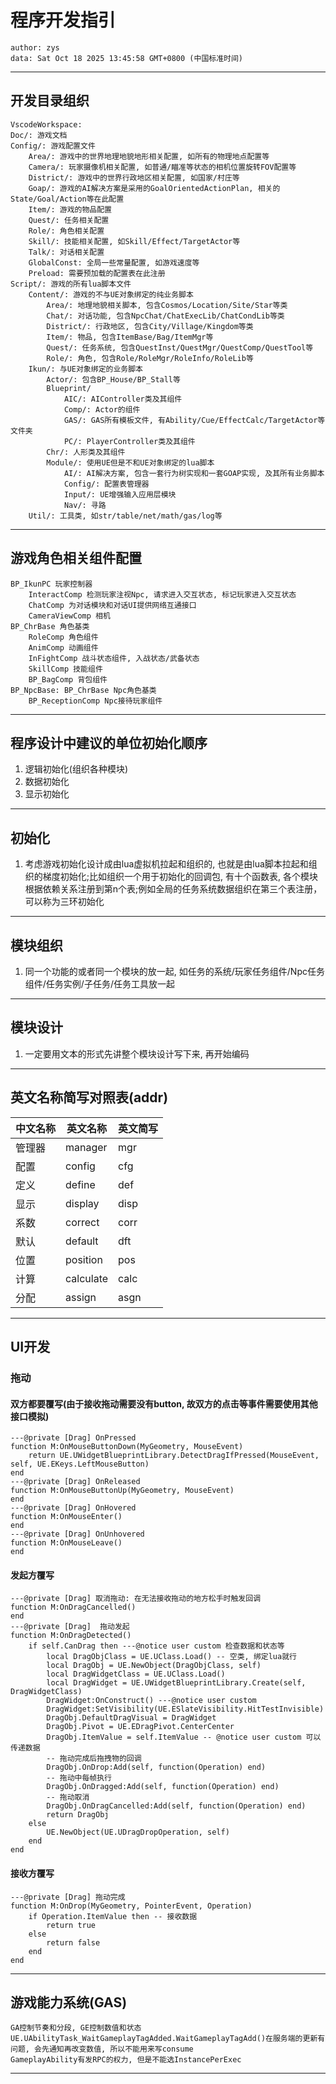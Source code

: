 
# 程序开发指引
```
author: zys
data: Sat Oct 18 2025 13:45:58 GMT+0800 (中国标准时间)
```
---
## 开发目录组织
```
VscodeWorkspace:
Doc/: 游戏文档
Config/: 游戏配置文件
    Area/: 游戏中的世界地理地貌地形相关配置, 如所有的物理地点配置等
    Camera/: 玩家摄像机相关配置, 如普通/瞄准等状态的相机位置旋转FOV配置等
    District/: 游戏中的世界行政地区相关配置, 如国家/村庄等
    Goap/: 游戏的AI解决方案是采用的GoalOrientedActionPlan, 相关的State/Goal/Action等在此配置
    Item/: 游戏的物品配置
    Quest/: 任务相关配置
    Role/: 角色相关配置
    Skill/: 技能相关配置, 如Skill/Effect/TargetActor等
    Talk/: 对话相关配置
    GlobalConst: 全局一些常量配置, 如游戏速度等
    Preload: 需要预加载的配置表在此注册
Script/: 游戏的所有lua脚本文件
    Content/: 游戏的不与UE对象绑定的纯业务脚本
        Area/: 地理地貌相关脚本, 包含Cosmos/Location/Site/Star等类
        Chat/: 对话功能, 包含NpcChat/ChatExecLib/ChatCondLib等类
        District/: 行政地区, 包含City/Village/Kingdom等类
        Item/: 物品, 包含ItemBase/Bag/ItemMgr等
        Quest/: 任务系统, 包含QuestInst/QuestMgr/QuestComp/QuestTool等
        Role/: 角色, 包含Role/RoleMgr/RoleInfo/RoleLib等
    Ikun/: 与UE对象绑定的业务脚本
        Actor/: 包含BP_House/BP_Stall等
        Blueprint/
            AIC/: AIController类及其组件
            Comp/: Actor的组件
            GAS/: GAS所有模板文件, 有Ability/Cue/EffectCalc/TargetActor等文件夹
            PC/: PlayerController类及其组件
        Chr/: 人形类及其组件
        Module/: 使用UE但是不和UE对象绑定的lua脚本
            AI/: AI解决方案, 包含一套行为树实现和一套GOAP实现, 及其所有业务脚本
            Config/: 配置表管理器
            Input/: UE增强输入应用层模块
            Nav/: 寻路
    Util/: 工具类, 如str/table/net/math/gas/log等
```
---
## 游戏角色相关组件配置
```
BP_IkunPC 玩家控制器
    InteractComp 检测玩家注视Npc, 请求进入交互状态, 标记玩家进入交互状态
    ChatComp 为对话模块和对话UI提供网络互通接口
    CameraViewComp 相机
BP_ChrBase 角色基类
    RoleComp 角色组件
    AnimComp 动画组件
    InFightComp 战斗状态组件, 入战状态/武备状态
    SkillComp 技能组件
    BP_BagComp 背包组件
BP_NpcBase: BP_ChrBase Npc角色基类
    BP_ReceptionComp Npc接待玩家组件
```
---
## 程序设计中建议的单位初始化顺序
1. 逻辑初始化(组织各种模块)
2. 数据初始化
3. 显示初始化
---
## 初始化
1. 考虑游戏初始化设计成由lua虚拟机拉起和组织的, 也就是由lua脚本拉起和组织的梯度初始化;比如组织一个用于初始化的回调包, 有十个函数表, 各个模块根据依赖关系注册到第n个表;例如全局的任务系统数据组织在第三个表注册，可以称为三环初始化
---
## 模块组织
1. 同一个功能的或者同一个模块的放一起, 如任务的系统/玩家任务组件/Npc任务组件/任务实例/子任务/任务工具放一起
---
## 模块设计
1. 一定要用文本的形式先讲整个模块设计写下来, 再开始编码
---
## 英文名称简写对照表(addr)
|中文名称|英文名称|英文简写|
|-|-|-|
|管理器|manager|mgr|
|配置|config|cfg|
|定义|define|def|
|显示|display|disp|
|系数|correct|corr|
|默认|default|dft|
|位置|position|pos|
|计算|calculate|calc|
|分配|assign|asgn|
---
## UI开发
### 拖动
#### 双方都要覆写(由于接收拖动需要没有button, 故双方的点击等事件需要使用其他接口模拟)
```
---@private [Drag] OnPressed
function M:OnMouseButtonDown(MyGeometry, MouseEvent)
    return UE.UWidgetBlueprintLibrary.DetectDragIfPressed(MouseEvent, self, UE.EKeys.LeftMouseButton)
end
---@private [Drag] OnReleased
function M:OnMouseButtonUp(MyGeometry, MouseEvent)
end
---@private [Drag] OnHovered
function M:OnMouseEnter()
end
---@private [Drag] OnUnhovered
function M:OnMouseLeave()
end
```
#### 发起方覆写
```
---@private [Drag] 取消拖动: 在无法接收拖动的地方松手时触发回调
function M:OnDragCancelled()
end
---@private [Drag]  拖动发起
function M:OnDragDetected()
    if self.CanDrag then ---@notice user custom 检查数据和状态等
        local DragObjClass = UE.UClass.Load() -- 空类, 绑定lua就行
        local DragObj = UE.NewObject(DragObjClass, self)
        local DragWidgetClass = UE.UClass.Load()
        local DragWidget = UE.UWidgetBlueprintLibrary.Create(self, DragWidgetClass)
        DragWidget:OnConstruct() ---@notice user custom
        DragWidget:SetVisibility(UE.ESlateVisibility.HitTestInvisible)
        DragObj.DefaultDragVisual = DragWidget
        DragObj.Pivot = UE.EDragPivot.CenterCenter
        DragObj.ItemValue = self.ItemValue -- @notice user custom 可以传递数据
        -- 拖动完成后拖拽物的回调
        DragObj.OnDrop:Add(self, function(Operation) end)
        -- 拖动中每帧执行
        DragObj.OnDragged:Add(self, function(Operation) end)
        -- 拖动取消
        DragObj.OnDragCancelled:Add(self, function(Operation) end)
        return DragObj
    else
        UE.NewObject(UE.UDragDropOperation, self)
    end
end
```
#### 接收方覆写
```
---@private [Drag] 拖动完成
function M:OnDrop(MyGeometry, PointerEvent, Operation)
    if Operation.ItemValue then -- 接收数据
        return true
    else
        return false
    end
end
```
---
## 游戏能力系统(GAS)
```
GA控制节奏和分段, GE控制数值和状态
UE.UAbilityTask_WaitGameplayTagAdded.WaitGameplayTagAdd()在服务端的更新有问题, 会先通知再改变数值, 所以不能用来写consume
GameplayAbility有发RPC的权力, 但是不能选InstancePerExec
```
---